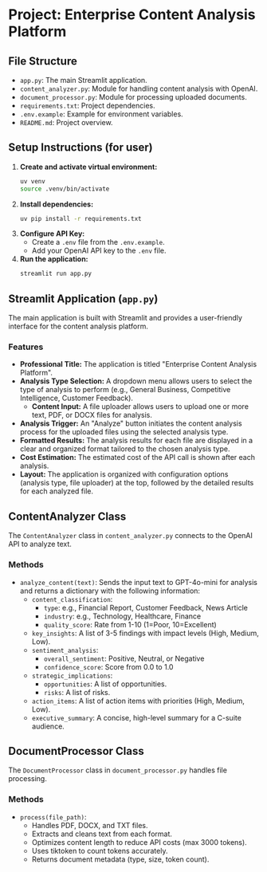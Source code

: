 # Project: Enterprise Content Analysis Platform

## File Structure

- `app.py`: The main Streamlit application.
- `content_analyzer.py`: Module for handling content analysis with OpenAI.
- `document_processor.py`: Module for processing uploaded documents.
- `requirements.txt`: Project dependencies.
- `.env.example`: Example for environment variables.
- `README.md`: Project overview.

## Setup Instructions (for user)

1.  **Create and activate virtual environment:**
    ```bash
    uv venv
    source .venv/bin/activate
    ```
2.  **Install dependencies:**
    ```bash
    uv pip install -r requirements.txt
    ```
3.  **Configure API Key:**
    - Create a `.env` file from the `.env.example`.
    - Add your OpenAI API key to the `.env` file.
4.  **Run the application:**
    ```bash
    streamlit run app.py
    ```

## Streamlit Application (`app.py`)

The main application is built with Streamlit and provides a user-friendly interface for the content analysis platform.

### Features

-   **Professional Title:** The application is titled "Enterprise Content Analysis Platform".
-   **Analysis Type Selection:** A dropdown menu allows users to select the type of analysis to perform (e.g., General Business, Competitive Intelligence, Customer Feedback).
    - **Content Input:** A file uploader allows users to upload one or more text, PDF, or DOCX files for analysis.
-   **Analysis Trigger:** An "Analyze" button initiates the content analysis process for the uploaded files using the selected analysis type.
-   **Formatted Results:** The analysis results for each file are displayed in a clear and organized format tailored to the chosen analysis type.
-   **Cost Estimation:** The estimated cost of the API call is shown after each analysis.
-   **Layout:** The application is organized with configuration options (analysis type, file uploader) at the top, followed by the detailed results for each analyzed file.

## ContentAnalyzer Class

The `ContentAnalyzer` class in `content_analyzer.py` connects to the OpenAI API to analyze text.

### Methods

- `analyze_content(text)`: Sends the input text to GPT-4o-mini for analysis and returns a dictionary with the following information:
  - `content_classification`:
    - `type`: e.g., Financial Report, Customer Feedback, News Article
    - `industry`: e.g., Technology, Healthcare, Finance
    - `quality_score`: Rate from 1-10 (1=Poor, 10=Excellent)
  - `key_insights`: A list of 3-5 findings with impact levels (High, Medium, Low).
  - `sentiment_analysis`:
    - `overall_sentiment`: Positive, Neutral, or Negative
    - `confidence_score`: Score from 0.0 to 1.0
  - `strategic_implications`:
    - `opportunities`: A list of opportunities.
    - `risks`: A list of risks.
  - `action_items`: A list of action items with priorities (High, Medium, Low).
  - `executive_summary`: A concise, high-level summary for a C-suite audience.

## DocumentProcessor Class

The `DocumentProcessor` class in `document_processor.py` handles file processing.

### Methods

- `process(file_path)`:
  - Handles PDF, DOCX, and TXT files.
  - Extracts and cleans text from each format.
  - Optimizes content length to reduce API costs (max 3000 tokens).
  - Uses tiktoken to count tokens accurately.
  - Returns document metadata (type, size, token count).
